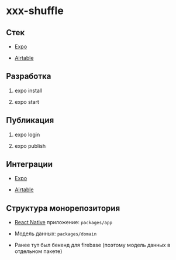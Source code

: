 # xxx-shuffle

## Стек

- [Expo](https://docs.expo.dev)

- [Airtable](https://airtable.com)

## Разработка

1. expo install

2. expo start

## Публикация

1. expo login

2. expo publish

## Интеграции

- [Expo](https://expo.dev/accounts/xxx_shuffle)

- [Airtable](https://airtable.com/invite/l?inviteId=invjwLigc7FXXgIaW&inviteToken=abcf53d941625784e85ad7131953f2a59ce8fb80378988c4f721fb46fd82e831&utm_medium=email&utm_source=product_team&utm_content=transactional-alerts)

## Структура монорепозитория

- [React Native](https://reactnative.dev) приложение: `packages/app`

- Модель данных: `packages/domain`

- Ранее тут был бекенд для firebase (поэтому модель данных в отдельном пакете)
